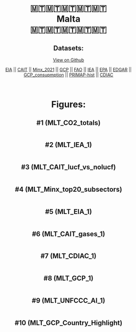 
<center>
<h1 align="center">
🇲🇹🇲🇹🇲🇹🇲🇹🇲🇹
<br>
Malta
<br>
🇲🇹🇲🇹🇲🇹🇲🇹🇲🇹
</h1>
<h2>Datasets:</h2>
<p><a href="https://github.com/dquintani/GreenhouseData/tree/master/country_data/MLT_Malta/data">View on Github</a>
<br></p><p><a href="data/MLT_EIA.csv">EIA</a> || <a href="data/MLT_CAIT.csv">CAIT</a> || <a href="data/MLT_Minx_2021.csv">Minx_2021</a> || <a href="data/MLT_GCP.csv">GCP</a> || <a href="data/MLT_FAO.csv">FAO</a> || <a href="data/MLT_IEA.csv">IEA</a> || <a href="data/MLT_EPA.csv">EPA</a> || <a href="data/MLT_EDGAR.csv">EDGAR</a> || <a href="data/MLT_GCP_consupmption.csv">GCP_consupmption</a> || <a href="data/MLT_PRIMAP-hist.csv">PRIMAP-hist</a> || <a href="data/MLT_CDIAC.csv">CDIAC</a></p><p><br></p>
<h1>Figures:</h1><h2>#1 (MLT_CO2_totals)</h2>
<p><img alt="" src="figures/MLT_CO2_totals.png" /></p><h2>#2 (MLT_IEA_1)</h2>
<p><img alt="" src="figures/MLT_IEA_1.png" /></p><h2>#3 (MLT_CAIT_lucf_vs_nolucf)</h2>
<p><img alt="" src="figures/MLT_CAIT_lucf_vs_nolucf.png" /></p><h2>#4 (MLT_Minx_top20_subsectors)</h2>
<p><img alt="" src="figures/MLT_Minx_top20_subsectors.png" /></p><h2>#5 (MLT_EIA_1)</h2>
<p><img alt="" src="figures/MLT_EIA_1.png" /></p><h2>#6 (MLT_CAIT_gases_1)</h2>
<p><img alt="" src="figures/MLT_CAIT_gases_1.png" /></p><h2>#7 (MLT_CDIAC_1)</h2>
<p><img alt="" src="figures/MLT_CDIAC_1.png" /></p><h2>#8 (MLT_GCP_1)</h2>
<p><img alt="" src="figures/MLT_GCP_1.png" /></p><h2>#9 (MLT_UNFCCC_AI_1)</h2>
<p><img alt="" src="figures/MLT_UNFCCC_AI_1.png" /></p><h2>#10 (MLT_GCP_Country_Highlight)</h2>
<p><img alt="" src="figures/MLT_GCP_Country_Highlight.png" /></p>